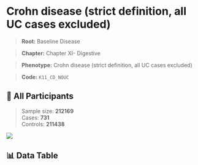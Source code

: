 # Crohn disease (strict definition, all UC cases excluded)

> **Root:** Baseline Disease  

> **Chapter:** Chapter XI- Digestive  

> **Phenotype:** Crohn disease (strict definition, all UC cases excluded)  

> **Code:** `K11_CD_NOUC`

## 🧪 All Participants  
> Sample size: **212169**  
> Cases: **731**  
> Controls: **211438**
<img src="/Sensitive/Figures/ALL/Incidence/K11_CD_NOUC.png"/>

## 📊 Data Table
<CsvTableMRF src="/Sensitive/Data/ALL/Incidence/COX_K11_CD_NOUC.csv"/>


